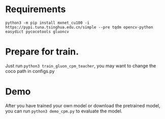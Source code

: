 # Requirements

`python3 -m pip install mxnet_cu100 -i https://pypi.tuna.tsinghua.edu.cn/simple --pre tqdm opencv-python easydict pycocotools gluoncv`

# Prepare for train.
Just run `python3 train_gluon_cpm_teacher`, you may want to change the coco path in configs.py


# Demo
After you have trained your own model or download the pretrained model, you can run `python3 demo_cpm.py` to evaluate the model.

